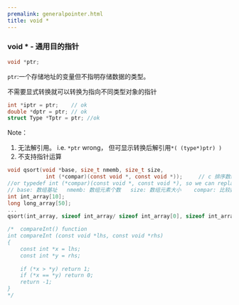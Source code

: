 ```yaml
---
premalink: generalpointer.html
title: void *
---
```




### 	void * - 通用目的指针

```c
void *ptr;
```

`ptr`:一个存储地址的变量但不指明存储数据的类型。

不需要显式转换就可以转换为指向不同类型对象的指针

```C
int *iptr = ptr;	// ok
double *dptr = ptr; // ok
struct Type *Tptr = ptr; //ok
```

Note：

1. 无法解引用。 i.e. `*ptr` wrong， 但可显示转换后解引用`*( (type*)ptr) )`	
2. 不支持指针运算



```C
void qsort(void *base, size_t nmemb, size_t size,
          	int (*compar)(const void *, const void *));		// c 排序数组声明
//or typedef int (*compar)(const void *, const void *), so we can replace it with compar in the declaration.
// base: 数组基址	nmemb: 数组元素个数	size: 数组元素大小	compar: 比较数组两元素的函数指针
int int_array[10];
long long_array[50];
...
qsort(int_array, sizeof int_array/ sizeof int_array[0], sizeof int_array[0], compareInt);

/*	compareInt() function
int compareInt (const void *lhs, const void *rhs)
{
	const int *x = lhs;	
	const int *y = rhs;
	
	if (*x > *y) return 1;
	if (*x == *y) return 0;
	return -1;
}
*/
```



